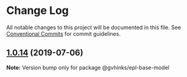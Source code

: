 # Change Log

All notable changes to this project will be documented in this file.
See [Conventional Commits](https://conventionalcommits.org) for commit guidelines.

## [1.0.14](https://github.com/ghinks/epl-ml-mono-repo/compare/v1.0.13...v1.0.14) (2019-07-06)

**Note:** Version bump only for package @gvhinks/epl-base-model
